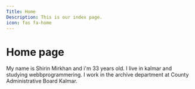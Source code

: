 ```yaml
---
Title: Home
Description: This is our index page.
icon: fas fa-home
---
```


Home page
==========================

My name is Shirin Mirkhan and i'm 33 years old. I live in kalmar and studying webbprogrammering.
I work in the archive department at County Administrative Board Kalmar.
